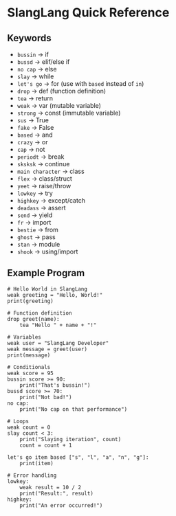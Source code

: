 # SlangLang Quick Reference

## Keywords
- `bussin` → if
- `bussd` → elif/else if
- `no cap` → else
- `slay` → while
- `let's go` → for (use with `based` instead of `in`)
- `drop` → def (function definition)
- `tea` → return
- `weak` → var (mutable variable)
- `strong` → const (immutable variable)
- `sus` → True
- `fake` → False
- `based` → and
- `crazy` → or
- `cap` → not
- `periodt` → break
- `sksksk` → continue
- `main character` → class
- `flex` → class/struct
- `yeet` → raise/throw
- `lowkey` → try
- `highkey` → except/catch
- `deadass` → assert
- `send` → yield
- `fr` → import
- `bestie` → from
- `ghost` → pass
- `stan` → module
- `shook` → using/import

## Example Program
```
# Hello World in SlangLang
weak greeting = "Hello, World!"
print(greeting)

# Function definition
drop greet(name):
    tea "Hello " + name + "!"

# Variables
weak user = "SlangLang Developer"
weak message = greet(user)
print(message)

# Conditionals
weak score = 95
bussin score >= 90:
    print("That's bussin!")
bussd score >= 70:
    print("Not bad!")
no cap:
    print("No cap on that performance")

# Loops
weak count = 0
slay count < 3:
    print("Slaying iteration", count)
    count = count + 1

let's go item based ["s", "l", "a", "n", "g"]:
    print(item)

# Error handling
lowkey:
    weak result = 10 / 2
    print("Result:", result)
highkey:
    print("An error occurred!")
```